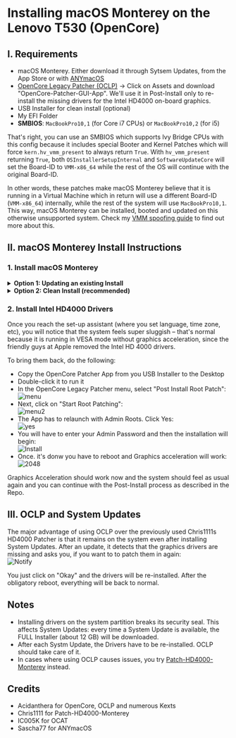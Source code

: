 # Installing macOS Monterey on the Lenovo T530 (OpenCore)

## I. Requirements

- macOS Monterey. Either download it through Sytsem Updates, from the App Store or with [ANYmacOS](https://www.sl-soft.de/anymacos/)
- [OpenCore Legacy Patcher (OCLP)](https://github.com/dortania/OpenCore-Legacy-Patcher/releases) &rarr; Click on Assets and download "OpenCore-Patcher-GUI-App". We'll use it in Post-Install only to re-install the missing drivers for the Intel HD4000 on-board graphics. 
- USB Installer for clean install (optional)
- My EFI Folder
- **SMBIOS**: `MacBookPro10,1` (for Core i7 CPUs) or `MacBookPro10,2` (for i5)

That's right, you can use an SMBIOS which supports Ivy Bridge CPUs with this config because it includes special Booter and Kernel Patches which will force `kern.hv_vmm_present` to always return `True`. With `hv_vmm_present` returning `True`, both `OSInstallerSetupInternal` and `SoftwareUpdateCore` will set the Board-ID to `VMM-x86_64` while the rest of the OS will continue with the original Board-ID. 

In other words, these patches make macOS Monterey believe that it is running in a Virtual Machine which in return will use a different Board-ID (`VMM-x86_64`) internally, while the rest of the system will use `MacBookPro10,1`. This way, macOS Monterey can be installed, booted and updated on this otherwise unsupported system. Check my [VMM spoofing guide](https://github.com/5T33Z0/OC-Little-Translated/tree/main/09_Board-ID_VMM-Spoof) to find out more about this.

## II. macOS Monterey Install Instructions

### 1. Install macOS Monterey
<details>
<summary><strong>Option 1: Updating an existing Install</strong></summary>

**Option 1**: Updating an existing macOS Monterey Installation

- Download OCLP
- Mount your EFI Partition
- Paste in my EFI Folder and edit the `config.plist`:
	- Generate SMBIOS date for `MacBookPro10,1` (Core i7) or `MacBookPro10,2` (Core i5)
	- Change `csr-active-config` to: `EF0F0000` (a must to install the Intel HD4000 Drivers)
- Run the "Install macOS Monterey" App you've downloaded with ANYmacOS
- There will be a few reboots
- Boot from the new macOS Partition until it's no longer present in the Boot Picker

Continue with Step 2.
</details>
<details>
<summary><strong>Option 2: Clean Install (recommended)</strong></summary>

**Option 2**: Clean Install from USB flash drive (recommended)

If you want to create a USB Installer, you can use ANYmacOS as well or this Terminal command (name of the USB flash drive must be "USB"):

`sudo /Applications/Install\ macOS\ Monterey\ beta.app/Contents/Resources/createinstallmedia --nointeraction --downloadassets --volume /Volumes/USB`

After the USB installer has been created, do the following:

- Copy the OpenCore-Patcher App to the USB Installer (and OCAT or your plist Editor of choice as well)
- Mount EFI Partition of the USB flash drive
- Paste in my EFI Folder and edit the `config.plist`:
	- Generate SMBIOS date for `MacBookPro10,1` (Core i7) or `MacBookPro10,2` (Core i5)
	- Change `csr-active-config` to: `EF0F0000` (a must to install the Intel HD400 Drivers)
- Reboot from USB flash drive 
- Once you see the Install dialog go to Utilities and run Disk Utility to format the SSD or APFS Container you want to use.
- Continue the installation
- There will be a few reboots along the way. Boot rom the new Install Partition until it's no longer present in the Boot Picker

Continue with "Installation (Phase 2)".
</details>

### 2. Install Intel HD4000 Drivers

Once you reach the set-up assistant (where you set language, time zone, etc), you will notice that the system feels super sluggish – that's normal because it is running in VESA mode without graphics acceleration, since the friendly guys at Apple removed the Intel HD 4000 drivers. 

To bring them back, do the following:

- Copy the OpenCore Patcher App from you USB Installer to the Desktop
- Double-click it to run it 
- In the OpenCore Legacy Patcher menu, select "Post Install Root Patch":</br>![menu](https://user-images.githubusercontent.com/76865553/181920348-21a3abad-311f-49c6-b4d9-25e6560b6150.png)
- Next, click on "Start Root Patching":</br>![menu2](https://user-images.githubusercontent.com/76865553/181920368-bdfff312-6390-40a5-9af8-8331569fbe17.png)
- The App has to relaunch with Admin Roots. Click Yes:</br>![yes](https://user-images.githubusercontent.com/76865553/181920381-2b6a4194-60c3-472e-81bb-c5478e3298f9.png)
- You will have to enter your Admin Password and then the installation will begin:</br>![Install](https://user-images.githubusercontent.com/76865553/181920398-38ddf7c5-0dfd-428e-9d7a-5646010d3c08.png)
- Once. it's donw you have to reboot and Graphics acceleration will work:</br>![2048](https://user-images.githubusercontent.com/76865553/181920410-28cc08d2-0bcd-4868-b30d-112caec7206d.png)

Graphics Acceleration should work now and the system should feel as usual again and you can continue with the Post-Install process as described in the Repo.

## III. OCLP and System Updates
The major advantage of using OCLP over the previously used Chris1111s HD4000 Patcher is that it remains on the system even after installing System Updates. After an update, it detects that the graphics drivers are missing and asks you, if you want to to patch them in again:</br>![Notify](https://user-images.githubusercontent.com/76865553/181934588-82703d56-1ffc-471c-ba26-e3f59bb8dec6.png)

You just click on "Okay" and the drivers will be re-installed. After the obligatory reboot, everything will be back to normal.

## Notes
- Installing drivers on the system partition breaks its security seal. This affects System Updates: every time a System Update is available, the FULL Installer (about 12 GB) will be downloaded.
- After each Systm Update, the Drivers have to be re-installed. OCLP should take care of it.
- In cases where using OCLP causes issues, you try [Patch-HD4000-Monterey](https://github.com/chris1111/Patch-HD4000-Monterey) instead.

## Credits
- Acidanthera for OpenCore, OCLP and numerous Kexts
- Chris1111 for Patch-HD4000-Monterey
- IC005K for OCAT
- Sascha77 for ANYmacOS
